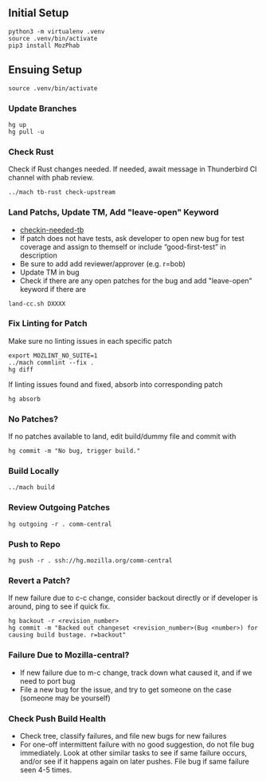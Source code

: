 ## Initial Setup
```
python3 -m virtualenv .venv
source .venv/bin/activate
pip3 install MozPhab
```

## Ensuing Setup
```
source .venv/bin/activate
```

### Update Branches
```
hg up
hg pull -u
```

### Check Rust
Check if Rust changes needed. If needed, await message in Thunderbird CI channel with phab review.
```
../mach tb-rust check-upstream
```

### Land Patchs, Update TM, Add "leave-open" Keyword
* [checkin-needed-tb](https://mzl.la/3GSgSXO)
* If patch does not have tests, ask developer to open new bug for test coverage and assign to themself or include “good-first-test” in description
* Be sure to add add reviewer/approver (e.g. r=bob)
* Update TM in bug
* Check if there are any open patches for the bug and add "leave-open" keyword if there are
```
land-cc.sh DXXXX
```

### Fix Linting for Patch
Make sure no linting issues in each specific patch
```
export MOZLINT_NO_SUITE=1
../mach commlint --fix .
hg diff
```
If linting issues found and fixed, absorb into corresponding patch
```
hg absorb
```

### No Patches?
If no patches available to land, edit build/dummy file and commit with
```
hg commit -m "No bug, trigger build."
```

### Build Locally
```
../mach build
```

### Review Outgoing Patches
```
hg outgoing -r . comm-central
```

### Push to Repo
```
hg push -r . ssh://hg.mozilla.org/comm-central
```

### Revert a Patch?
If new failure due to c-c change, consider backout directly or if developer is around, ping to see if quick fix.
```
hg backout -r <revision_number>
hg commit -m "Backed out changeset <revision_number>(Bug <number>) for causing build bustage. r=backout"
```

### Failure Due to Mozilla-central?
* If new failure due to m-c change, track down what caused it, and if we need to port bug
* File a new bug for the issue, and try to get someone on the case (someone may be yourself)

### Check Push Build Health
* Check tree, classify failures, and file new bugs for new failures
* For one-off intermittent failure with no good suggestion, do not file bug immediately. Look at other similar tasks to see if same failure occurs, and/or see if it happens again on later pushes. File bug if same failure seen 4-5 times.
